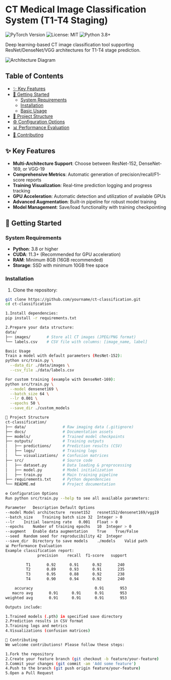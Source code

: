 # CT Medical Image Classification System (T1-T4 Staging)  

![PyTorch Version](https://img.shields.io/badge/PyTorch-2.0+-red.svg)
![License: MIT](https://img.shields.io/badge/License-MIT-yellow.svg)
![Python 3.8+](https://img.shields.io/badge/Python-3.8%2B-blue.svg)

Deep learning-based CT image classification tool supporting ResNet/DenseNet/VGG architectures for T1-T4 stage prediction.

![Architecture Diagram](docs/architecture.png)

## Table of Contents
- [✨ Key Features](#-key-features)
- [🚀 Getting Started](#-getting-started)
  - [System Requirements](#system-requirements)
  - [Installation](#installation)
  - [Basic Usage](#basic-usage)
- [📁 Project Structure](#-project-structure)
- [⚙️ Configuration Options](#️-configuration-options)
- [📊 Performance Evaluation](#-performance-evaluation)
- [🤝 Contributing](#-contributing)

## ✨ Key Features
- **Multi-Architecture Support**: Choose between ResNet-152, DenseNet-169, or VGG-19
- **Comprehensive Metrics**: Automatic generation of precision/recall/F1-score reports
- **Training Visualization**: Real-time prediction logging and progress tracking
- **GPU Acceleration**: Automatic detection and utilization of available GPUs
- **Advanced Augmentation**: Built-in pipeline for robust model training
- **Model Management**: Save/load functionality with training checkpointing

## 🚀 Getting Started

### System Requirements
- **Python**: 3.8 or higher
- **CUDA**: 11.3+ (Recommended for GPU acceleration)
- **RAM**: Minimum 8GB (16GB recommended)
- **Storage**: SSD with minimum 10GB free space

### Installation
1. Clone the repository:
```bash
git clone https://github.com/yourname/ct-classification.git
cd ct-classification

1.Install dependencies:
pip install -r requirements.txt

2.Prepare your data structure:
data/
├── images/       # Store all CT images (JPEG/PNG format)
└── labels.csv    # CSV file with columns: [image_name, label]

Basic Usage
Train a model with default parameters (ResNet-152):
python src/train.py \
  --data_dir ./data/images \
  --csv_file ./data/labels.csv

For custom training (example with DenseNet-169):
python src/train.py \
  --model densenet169 \
  --batch_size 64 \
  --lr 0.001 \
  --epochs 50 \
  --save_dir ./custom_models

📁 Project Structure
ct-classification/
├── data/                # Raw imaging data (.gitignore)
├── docs/                # Documentation assets
├── models/              # Trained model checkpoints
├── outputs/             # Training outputs
│   ├── predictions/     # Prediction results (CSV)
│   ├── logs/            # Training logs
│   └── visualizations/  # Confusion matrices
├── src/                 # Source code
│   ├── dataset.py       # Data loading & preprocessing
│   ├── model.py         # Model initialization
│   ├── train.py         # Main training pipeline  
├── requirements.txt     # Python dependencies
└── README.md            # Project documentation

⚙️ Configuration Options
Run python src/train.py --help to see all available parameters:

Parameter	Description	Default	Options
--model	Model architecture	resnet152	resnet152/densenet169/vgg19
--batch_size	Training batch size	32	Integer > 0
--lr	Initial learning rate	0.001	Float > 0
--epochs	Number of training epochs	10	Integer > 0
--augment	Enable data augmentation	True	True/False
--seed	Random seed for reproducibility	42	Integer
--save_dir	Directory to save models	./models	Valid path
📊 Performance Evaluation
Example classification report:
              precision    recall  f1-score   support

         T1       0.92      0.91      0.92       240
         T2       0.89      0.93      0.91       235
         T3       0.95      0.88      0.92       238
         T4       0.90      0.94      0.92       240

    accuracy                           0.91       953
   macro avg       0.91      0.91      0.91       953
weighted avg       0.91      0.91      0.91       953

Outputs include:

1.Trained models (.pth) in specified save directory
2.Prediction results in CSV format
3.Training logs and metrics
4.Visualizations (confusion matrices)

🤝 Contributing
We welcome contributions! Please follow these steps:

1.Fork the repository
2.Create your feature branch (git checkout -b feature/your-feature)
3.Commit your changes (git commit -am 'Add some feature')
4.Push to the branch (git push origin feature/your-feature)
5.Open a Pull Request
